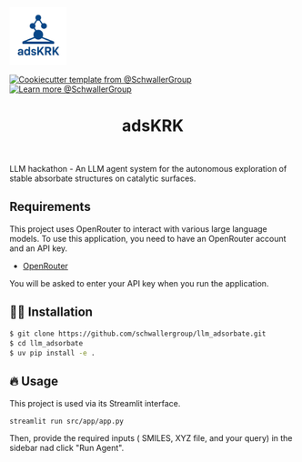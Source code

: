 <img alt="Project logo" src="./assets/logo.png" width="20%">

<br>


[![Cookiecutter template from @SchwallerGroup](https://img.shields.io/badge/Cookiecutter-schwallergroup-blue)](https://github.com/schwallergroup/liac-repo)
[![Learn more @SchwallerGroup](https://img.shields.io/badge/Learn%20%0Amore-schwallergroup-blue)](https://schwallergroup.github.io)




<h1 align="center">
  adsKRK
</h1>


<br>

LLM hackathon - An LLM agent system for the autonomous exploration of stable absorbate structures on catalytic surfaces.

## Requirements

This project uses OpenRouter to interact with various large language models. To use this application, you need to have an OpenRouter account and an API key.

- [OpenRouter](https://openrouter.ai/)

You will be asked to enter your API key when you run the application.

## 👩‍💻 Installation
```bash
$ git clone https://github.com/schwallergroup/llm_adsorbate.git
$ cd llm_adsorbate
$ uv pip install -e .
```

## 🔥 Usage
This project is used via its Streamlit interface.
```shell
streamlit run src/app/app.py
```

Then, provide the required inputs ( SMILES, XYZ file, and your query) in the sidebar nad click "Run Agent".
